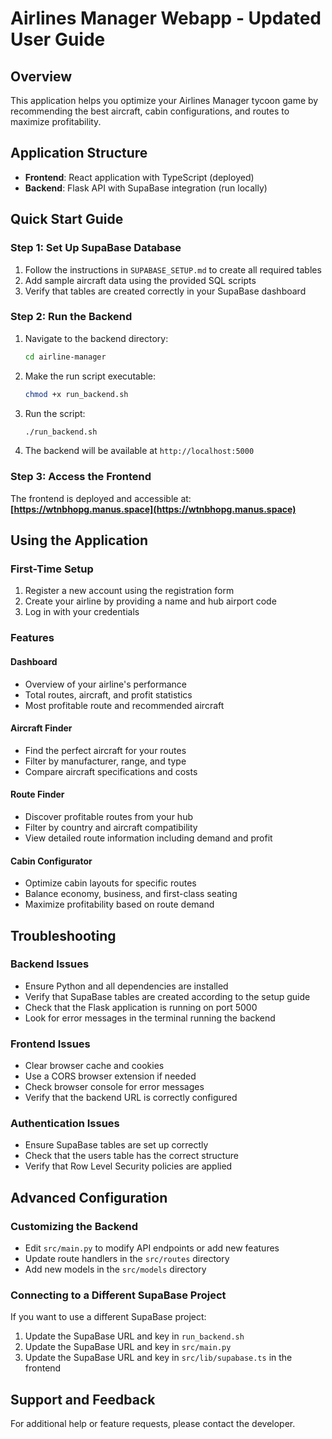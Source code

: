 # Airlines Manager Webapp - Updated User Guide

## Overview
This application helps you optimize your Airlines Manager tycoon game by recommending the best aircraft, cabin configurations, and routes to maximize profitability.

## Application Structure
- **Frontend**: React application with TypeScript (deployed)
- **Backend**: Flask API with SupaBase integration (run locally)

## Quick Start Guide

### Step 1: Set Up SupaBase Database
1. Follow the instructions in `SUPABASE_SETUP.md` to create all required tables
2. Add sample aircraft data using the provided SQL scripts
3. Verify that tables are created correctly in your SupaBase dashboard

### Step 2: Run the Backend
1. Navigate to the backend directory:
   ```bash
   cd airline-manager
   ```
2. Make the run script executable:
   ```bash
   chmod +x run_backend.sh
   ```
3. Run the script:
   ```bash
   ./run_backend.sh
   ```
4. The backend will be available at `http://localhost:5000`

### Step 3: Access the Frontend
The frontend is deployed and accessible at:
**[https://wtnbhopg.manus.space](https://wtnbhopg.manus.space)**

## Using the Application

### First-Time Setup
1. Register a new account using the registration form
2. Create your airline by providing a name and hub airport code
3. Log in with your credentials

### Features

#### Dashboard
- Overview of your airline's performance
- Total routes, aircraft, and profit statistics
- Most profitable route and recommended aircraft

#### Aircraft Finder
- Find the perfect aircraft for your routes
- Filter by manufacturer, range, and type
- Compare aircraft specifications and costs

#### Route Finder
- Discover profitable routes from your hub
- Filter by country and aircraft compatibility
- View detailed route information including demand and profit

#### Cabin Configurator
- Optimize cabin layouts for specific routes
- Balance economy, business, and first-class seating
- Maximize profitability based on route demand

## Troubleshooting

### Backend Issues
- Ensure Python and all dependencies are installed
- Verify that SupaBase tables are created according to the setup guide
- Check that the Flask application is running on port 5000
- Look for error messages in the terminal running the backend

### Frontend Issues
- Clear browser cache and cookies
- Use a CORS browser extension if needed
- Check browser console for error messages
- Verify that the backend URL is correctly configured

### Authentication Issues
- Ensure SupaBase tables are set up correctly
- Check that the users table has the correct structure
- Verify that Row Level Security policies are applied

## Advanced Configuration

### Customizing the Backend
- Edit `src/main.py` to modify API endpoints or add new features
- Update route handlers in the `src/routes` directory
- Add new models in the `src/models` directory

### Connecting to a Different SupaBase Project
If you want to use a different SupaBase project:
1. Update the SupaBase URL and key in `run_backend.sh`
2. Update the SupaBase URL and key in `src/main.py`
3. Update the SupaBase URL and key in `src/lib/supabase.ts` in the frontend

## Support and Feedback
For additional help or feature requests, please contact the developer.

